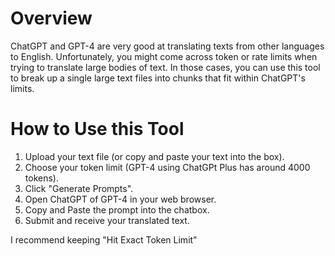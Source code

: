 # Overview

ChatGPT and GPT-4 are very good at translating texts from other languages to English. Unfortunately, you might come across token or rate limits when trying to translate large bodies of text. In those cases, you can use this tool to break up a single large text files into chunks that fit within ChatGPT's limits.

# How to Use this Tool  

1. Upload your text file (or copy and paste your text into the box).
2. Choose your token limit (GPT-4 using ChatGPt Plus has around 4000 tokens).
3. Click "Generate Prompts".
4. Open ChatGPT of GPT-4 in your web browser.
5. Copy and Paste the prompt into the chatbox.
6. Submit and receive your translated text.

I recommend keeping "Hit Exact Token Limit"

